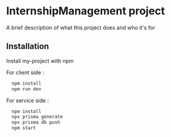 # InternshipManagement project

A brief description of what this project does and who it's for

## Installation

Install my-project with npm

For client side :

```bash
  npm install
  npm run dev

```

For service side :

```bash
  npm install
  npx prisma generate
  npx prisma db push
  npm start

```
